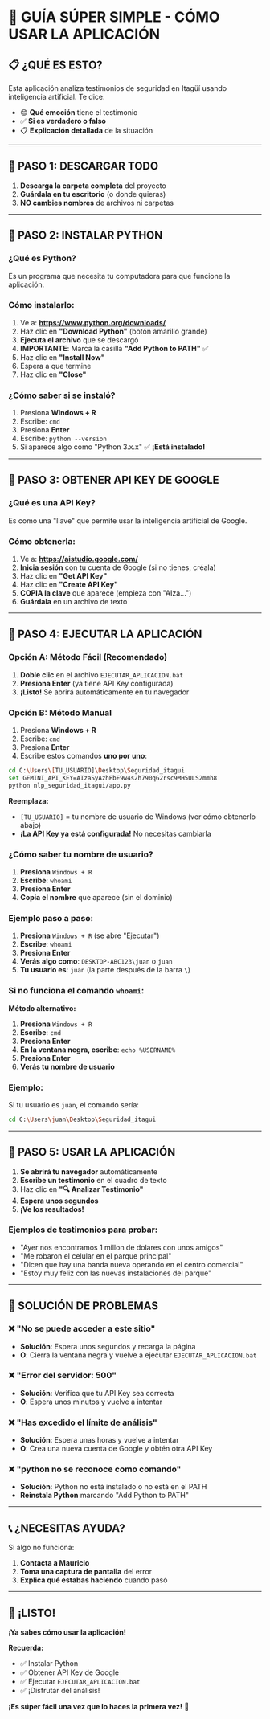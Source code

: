 # 🚀 GUÍA SÚPER SIMPLE - CÓMO USAR LA APLICACIÓN

## 📋 **¿QUÉ ES ESTO?**
Esta aplicación analiza testimonios de seguridad en Itagüí usando inteligencia artificial. Te dice:
- 😊 **Qué emoción** tiene el testimonio
- ✅ **Si es verdadero o falso**
- 📋 **Explicación detallada** de la situación

---

## 🎯 **PASO 1: DESCARGAR TODO**

1. **Descarga la carpeta completa** del proyecto
2. **Guárdala en tu escritorio** (o donde quieras)
3. **NO cambies nombres** de archivos ni carpetas

---

## 🎯 **PASO 2: INSTALAR PYTHON**

### **¿Qué es Python?**
Es un programa que necesita tu computadora para que funcione la aplicación.

### **Cómo instalarlo:**
1. Ve a: **https://www.python.org/downloads/**
2. Haz clic en **"Download Python"** (botón amarillo grande)
3. **Ejecuta el archivo** que se descargó
4. **IMPORTANTE**: Marca la casilla **"Add Python to PATH"** ✅
5. Haz clic en **"Install Now"**
6. Espera a que termine
7. Haz clic en **"Close"**

### **¿Cómo saber si se instaló?**
1. Presiona **Windows + R**
2. Escribe: `cmd`
3. Presiona **Enter**
4. Escribe: `python --version`
5. Si aparece algo como "Python 3.x.x" ✅ **¡Está instalado!**

---

## 🎯 **PASO 3: OBTENER API KEY DE GOOGLE**

### **¿Qué es una API Key?**
Es como una "llave" que permite usar la inteligencia artificial de Google.

### **Cómo obtenerla:**
1. Ve a: **https://aistudio.google.com/**
2. **Inicia sesión** con tu cuenta de Google (si no tienes, créala)
3. Haz clic en **"Get API Key"**
4. Haz clic en **"Create API Key"**
5. **COPIA la clave** que aparece (empieza con "AIza...")
6. **Guárdala** en un archivo de texto

---

## 🎯 **PASO 4: EJECUTAR LA APLICACIÓN**

### **Opción A: Método Fácil (Recomendado)**
1. **Doble clic** en el archivo `EJECUTAR_APLICACION.bat`
2. **Presiona Enter** (ya tiene API Key configurada)
3. **¡Listo!** Se abrirá automáticamente en tu navegador

### **Opción B: Método Manual**
1. Presiona **Windows + R**
2. Escribe: `cmd`
3. Presiona **Enter**
4. Escribe estos comandos **uno por uno**:

```bash
cd C:\Users\[TU_USUARIO]\Desktop\Seguridad_itagui
set GEMINI_API_KEY=AIzaSyAzhPbE9w4s2h790qG2rsc9MH5ULS2mmh8
python nlp_seguridad_itagui/app.py
```

**Reemplaza:**
- `[TU_USUARIO]` = tu nombre de usuario de Windows (ver cómo obtenerlo abajo)
- **¡La API Key ya está configurada!** No necesitas cambiarla

### **¿Cómo saber tu nombre de usuario?**
1. **Presiona** `Windows + R`
2. **Escribe**: `whoami`
3. **Presiona Enter**
4. **Copia el nombre** que aparece (sin el dominio)

### **Ejemplo paso a paso:**
1. **Presiona** `Windows + R` (se abre "Ejecutar")
2. **Escribe**: `whoami`
3. **Presiona Enter**
4. **Verás algo como**: `DESKTOP-ABC123\juan` o `juan`
5. **Tu usuario es**: `juan` (la parte después de la barra `\`)

### **Si no funciona el comando `whoami`:**
**Método alternativo:**
1. **Presiona** `Windows + R`
2. **Escribe**: `cmd`
3. **Presiona Enter**
4. **En la ventana negra, escribe**: `echo %USERNAME%`
5. **Presiona Enter**
6. **Verás tu nombre de usuario**

### **Ejemplo:**
Si tu usuario es `juan`, el comando sería:
```bash
cd C:\Users\juan\Desktop\Seguridad_itagui
```

---

## 🎯 **PASO 5: USAR LA APLICACIÓN**

1. **Se abrirá tu navegador** automáticamente
2. **Escribe un testimonio** en el cuadro de texto
3. Haz clic en **"🔍 Analizar Testimonio"**
4. **Espera unos segundos**
5. **¡Ve los resultados!**

### **Ejemplos de testimonios para probar:**
- "Ayer nos encontramos 1 millon de dolares con unos amigos"
- "Me robaron el celular en el parque principal"
- "Dicen que hay una banda nueva operando en el centro comercial"
- "Estoy muy feliz con las nuevas instalaciones del parque"

---

## 🚨 **SOLUCIÓN DE PROBLEMAS**

### **❌ "No se puede acceder a este sitio"**
- **Solución**: Espera unos segundos y recarga la página
- **O**: Cierra la ventana negra y vuelve a ejecutar `EJECUTAR_APLICACION.bat`

### **❌ "Error del servidor: 500"**
- **Solución**: Verifica que tu API Key sea correcta
- **O**: Espera unos minutos y vuelve a intentar

### **❌ "Has excedido el límite de análisis"**
- **Solución**: Espera unas horas y vuelve a intentar
- **O**: Crea una nueva cuenta de Google y obtén otra API Key

### **❌ "python no se reconoce como comando"**
- **Solución**: Python no está instalado o no está en el PATH
- **Reinstala Python** marcando "Add Python to PATH"

---

## 📞 **¿NECESITAS AYUDA?**

Si algo no funciona:
1. **Contacta a Mauricio**
2. **Toma una captura de pantalla** del error
3. **Explica qué estabas haciendo** cuando pasó

---

## 🎉 **¡LISTO!**

**¡Ya sabes cómo usar la aplicación!** 

**Recuerda:**
- ✅ Instalar Python
- ✅ Obtener API Key de Google
- ✅ Ejecutar `EJECUTAR_APLICACION.bat`
- ✅ ¡Disfrutar del análisis!

**¡Es súper fácil una vez que lo haces la primera vez!** 🚀
